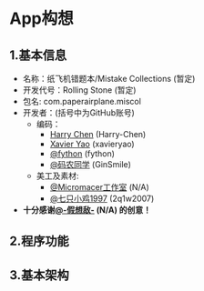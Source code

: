 App构想
==============
## 1.基本信息
  * 名称：纸飞机错题本/Mistake Collections (暂定)
  * 开发代号：Rolling Stone (暂定)
  * 包名: com.paperairplane.miscol
  * 开发者：(括号中为GitHub账号)
    - 编码：
      * [Harry Chen](http://weibo.com/yszzf) (Harry-Chen)
      * [Xavier Yao](http://weibo.com/xavieryao) (xavieryao)
      * [@fython](http://weibo.com/512332940) (fython)
      * [@码农同学](http://weibo.com/smilexujin) (GinSmile)
    - 美工及素材:
      * [@Micromacer工作室](http://weibo.com/micromacer) (N/A)
      * [@七只小鸡1997](http://weibo.com/u/1579617160) (2q1w2007)
  * **十分感谢[@-假想敌-](http://weibo.com/335020001) (N/A) 的创意！**

## 2.程序功能
## 3.基本架构

